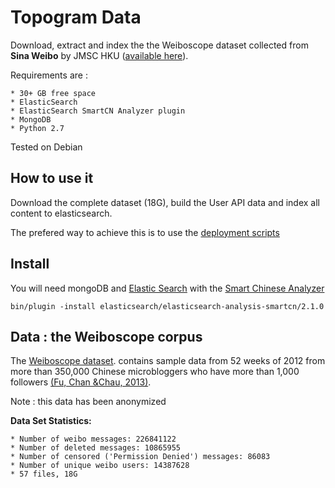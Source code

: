 # Topogram Data

Download, extract and index the the Weiboscope dataset collected from **Sina Weibo** by JMSC HKU ([available here](http://147.8.142.179/datazip/)).

Requirements are  :

    * 30+ GB free space
    * ElasticSearch
    * ElasticSearch SmartCN Analyzer plugin
    * MongoDB
    * Python 2.7

Tested on Debian 

## How to use it
Download the complete dataset (18G), build the User API data and index all content to elasticsearch. 

The prefered way to achieve this is to use the [deployment scripts](https://github.com/topogram/topogram-deploy)

## Install

You will need mongoDB and [Elastic Search](http://www.elasticsearch.org/download) with the [Smart Chinese Analyzer](https://github.com/elasticsearch/elasticsearch-analysis-smartcn)

    bin/plugin -install elasticsearch/elasticsearch-analysis-smartcn/2.1.0


## Data : the Weiboscope  corpus 

The [Weiboscope dataset](http://147.8.142.179/datazip/). contains sample data from 52 weeks of 2012 from more than 350,000 Chinese microbloggers who have more than 1,000 followers [(Fu, Chan &Chau, 2013)](http://papers.ssrn.com/sol3/papers.cfm?abstract_id=2265271).

Note : this data has been anonymized

**Data Set Statistics:**

    * Number of weibo messages: 226841122
    * Number of deleted messages: 10865955
    * Number of censored ('Permission Denied') messages: 86083
    * Number of unique weibo users: 14387628
    * 57 files, 18G

